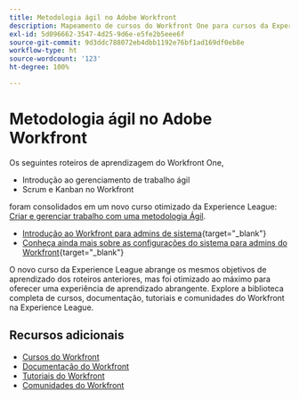 ```yaml
---
title: Metodologia ágil no Adobe Workfront
description: Mapeamento de cursos do Workfront One para cursos da Experience League
exl-id: 5d096662-3547-4d25-9d6e-e5fe2b5eee6f
source-git-commit: 9d3ddc788072eb4dbb1192e76bf1ad169df0eb8e
workflow-type: ht
source-wordcount: '123'
ht-degree: 100%

---
```


# Metodologia ágil no Adobe Workfront

Os seguintes roteiros de aprendizagem do Workfront One,

* Introdução ao gerenciamento de trabalho ágil
* Scrum e Kanban no Workfront

foram consolidados em um novo curso otimizado da Experience League: [Criar e gerenciar trabalho com uma metodologia Ágil](https://experienceleague.adobe.com/?recommended=Workfront-L-1-2022.1.agile).

* [Introdução ao Workfront para admins de sistema](https://experienceleague.adobe.com/?recommended=Workfront-A-1-2022.1.admin){target="_blank"}
* [Conheça ainda mais sobre as configurações do sistema para admins do Workfront](https://experienceleague.adobe.com/?recommended=Workfront-A-1-2022.2.admin){target="_blank"}

O novo curso da Experience League abrange os mesmos objetivos de aprendizado dos roteiros anteriores, mas foi otimizado ao máximo para oferecer uma experiência de aprendizado abrangente.  Explore a biblioteca completa de cursos, documentação, tutoriais e comunidades do Workfront na Experience League.

## Recursos adicionais

* [Cursos do Workfront](https://experienceleague.adobe.com/?lang=pt-BR&amp;Solution=Workfront#courses)
* [Documentação do Workfront](https://experienceleague.adobe.com/docs/workfront.html?lang=pt-BR)
* [Tutoriais do Workfront](https://experienceleague.adobe.com/docs/workfront-learn/tutorials-workfront/home.html?lang=pt-BR)
* [Comunidades do Workfront](https://experienceleaguecommunities.adobe.com/t5/workfront/ct-p/workfront)
